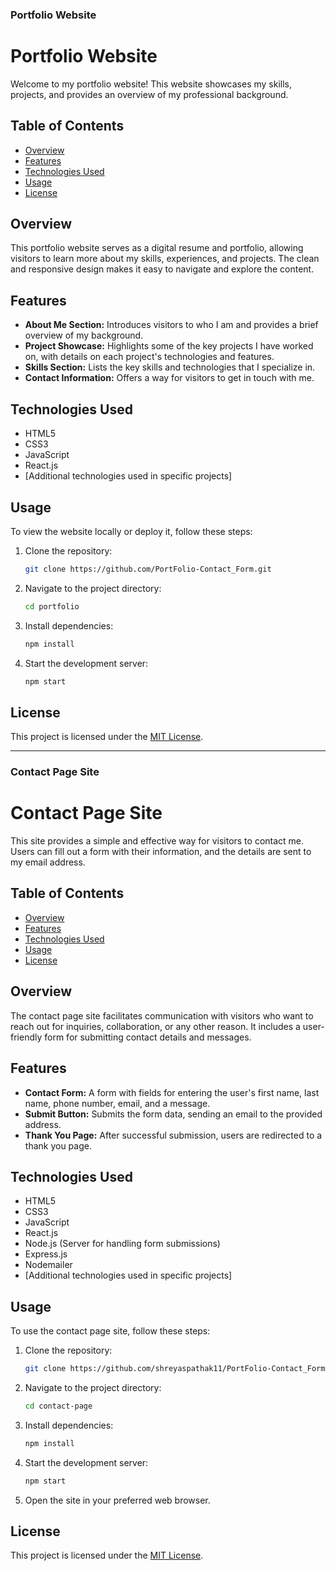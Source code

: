 ### Portfolio Website

# Portfolio Website

Welcome to my portfolio website! This website showcases my skills, projects, and provides an overview of my professional background.

## Table of Contents

- [Overview](#overview)
- [Features](#features)
- [Technologies Used](#technologies-used)
- [Usage](#usage)
- [License](#license)

## Overview

This portfolio website serves as a digital resume and portfolio, allowing visitors to learn more about my skills, experiences, and projects. The clean and responsive design makes it easy to navigate and explore the content.

## Features

- **About Me Section:** Introduces visitors to who I am and provides a brief overview of my background.
- **Project Showcase:** Highlights some of the key projects I have worked on, with details on each project's technologies and features.
- **Skills Section:** Lists the key skills and technologies that I specialize in.
- **Contact Information:** Offers a way for visitors to get in touch with me.

## Technologies Used

- HTML5
- CSS3
- JavaScript
- React.js
- [Additional technologies used in specific projects]

## Usage

To view the website locally or deploy it, follow these steps:

1. Clone the repository:

   ```bash
   git clone https://github.com/PortFolio-Contact_Form.git
   ```

2. Navigate to the project directory:

   ```bash
   cd portfolio
   ```

3. Install dependencies:

   ```bash
   npm install
   ```

4. Start the development server:

   ```bash
   npm start
   ```
## License

This project is licensed under the [MIT License](LICENSE).

---

### Contact Page Site

# Contact Page Site

This site provides a simple and effective way for visitors to contact me. Users can fill out a form with their information, and the details are sent to my email address.

## Table of Contents

- [Overview](#overview)
- [Features](#features)
- [Technologies Used](#technologies-used)
- [Usage](#usage)
- [License](#license)

## Overview

The contact page site facilitates communication with visitors who want to reach out for inquiries, collaboration, or any other reason. It includes a user-friendly form for submitting contact details and messages.

## Features

- **Contact Form:** A form with fields for entering the user's first name, last name, phone number, email, and a message.
- **Submit Button:** Submits the form data, sending an email to the provided address.
- **Thank You Page:** After successful submission, users are redirected to a thank you page.

## Technologies Used

- HTML5
- CSS3
- JavaScript
- React.js
- Node.js (Server for handling form submissions)
- Express.js
- Nodemailer
- [Additional technologies used in specific projects]

## Usage

To use the contact page site, follow these steps:

1. Clone the repository:

   ```bash
   git clone https://github.com/shreyaspathak11/PortFolio-Contact_Form.git
   ```

2. Navigate to the project directory:

   ```bash
   cd contact-page
   ```

3. Install dependencies:

   ```bash
   npm install
   ```

4. Start the development server:

   ```bash
   npm start
   ```

5. Open the site in your preferred web browser.

## License

This project is licensed under the [MIT License](LICENSE).
